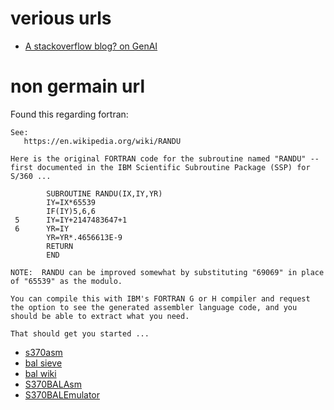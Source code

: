 # verious urls

* [A stackoverflow blog? on GenAI](https://stackoverflow.blog/2023/10/09/from-prototype-to-production-vector-databases-in-generative-ai-applications/)


# non germain url

Found this regarding fortran:

```
See:
   https://en.wikipedia.org/wiki/RANDU

Here is the original FORTRAN code for the subroutine named "RANDU" -- first documented in the IBM Scientific Subroutine Package (SSP) for S/360 ...

        SUBROUTINE RANDU(IX,IY,YR)
        IY=IX*65539
        IF(IY)5,6,6
 5      IY=IY+2147483647+1
 6      YR=IY
        YR=YR*.4656613E-9
        RETURN
        END

NOTE:  RANDU can be improved somewhat by substituting "69069" in place of "65539" as the modulo.

You can compile this with IBM's FORTRAN G or H compiler and request the option to see the generated assembler language code, and you should be able to extract what you need.

That should get you started ...
```

* [s370asm](https://groups.io/g/hercules-s370asm)
* [bal sieve](http://cs.ecs.baylor.edu/~maurer/SieveE/bal.htm)
* [bal wiki](https://en.wikipedia.org/wiki/Sieve_of_Eratosthenes)
* [S370BALAsm](https://github.com/SYSPROG-JLS/S370BALAsm)
* [S370BALEmulator](https://github.com/SYSPROG-JLS/S370BALEmulator)




